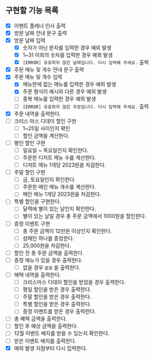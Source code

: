 ## 구현할 기능 목록

- [x] 이벤트 플레너 인사 출력
- [x] 방문 날짜 안내 문구 출력
- [x] 방문 날짜 입력
    - [x] 숫자가 아닌 문자를 입력한 경우 예외 발생
    - [x] 1~31 이외의 숫자를 입력한 경우 예외 발생
    - [x] `[ERROR] 유효하지 않은 날짜입니다. 다시 입력해 주세요.` 출력
- [x] 주문 메뉴 및 개수 안내 문구 출력
- [x] 주문 메뉴 및 개수 입력
    - [x] 메뉴판에 없는 메뉴를 입력한 경우 예외 발생
    - [x] 주문 형식이 예시와 다른 경우 예외 발생
    - [ ] 중복 메뉴를 입력한 경우 예외 발생
    - [ ] `[ERROR] 유효하지 않은 주문입니다. 다시 입력해 주세요.` 출력
- [x] 주문 내역을 출력한다.
- [ ] 크리스 마스 디데이 할인 구현
    - [ ] 1~25일 사이인지 확인
    - [ ] 할인 금액을 계산한다.
- [ ] 평인 할인 구현
    - [ ] 일요일 ~ 목요일인지 확인한다.
    - [ ] 주문한 디저트 메뉴 수를 계산한다.
    - [ ] 디저트 메뉴 1개당 2023원을 차감한다.
- [ ] 주말 할인 구현
    - [ ]  금, 토요일인지 확인한다.
    - [ ] 주문한 메인 메뉴 개수를 계산한다.
    - [ ] 메인 메뉴 1개당 2023원을 차감한다.
- [ ] 특별 할인을 구현한다.
    - [ ] 달력에 별이 있는 날인지 확인한다.
    - [ ] 별이 있는 날일 경우 총 주문 금액에서 1000원을 할인한다.
- [ ] 증정 이벤트 구현
    - [ ] 총 주문 금액이 12만원 이상인지 확인한다.
    - [ ] 샴페인 하나를 증정한다.
    - [ ] 25,000원을 차감한다.
- [ ] 할인 전 총 주문 금액을 출력한다.
- [ ] 증정 메뉴가 있을 경우 출력한다.
    - [ ] 없을 경우 `없음` 을 출력한다.
- [ ] 해택 내역을 출력한다.
    - [ ] 크리스마스 디데이 할인을 받았을 경우 출력한다.
    - [ ] 평일 할인을 받은 경우 출력한다.
    - [ ] 주말 할인을 받은 경우 출력한다.
    - [ ] 특별 할인을 받은 경우 출력한다.
    - [ ] 증정 이벤트를 받은 경우 출력한다.
- [ ] 총 혜택 금액을 출력한다.
- [ ] 할인 후 예상 금액을 출력한다.
- [ ] 12월 이벤트 배지를 받을 수 있는지 확인한다.
- [ ] 받은 이벤트 배지를 출력한다.
- [x] 예외 발생 지점부터 다시 입력한다.